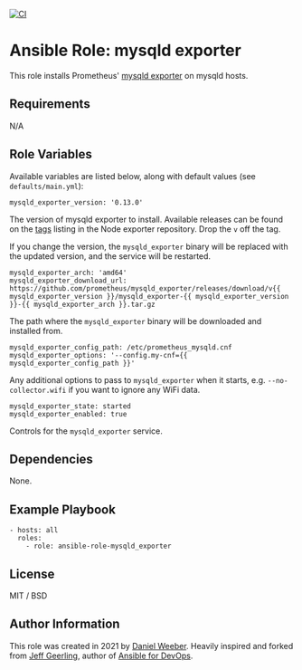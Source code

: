 [![CI](https://github.com/DanielWeeber/ansible-role-mysqld_exporter/actions/workflows/release.yml/badge.svg?branch=master)](https://github.com/DanielWeeber/ansible-role-mysqld_exporter/actions/workflows/release.yml)

# Ansible Role: mysqld exporter

This role installs Prometheus' [mysqld exporter](https://github.com/prometheus/mysqld_exporter) on mysqld hosts.

## Requirements

N/A

## Role Variables

Available variables are listed below, along with default values (see `defaults/main.yml`):

    mysqld_exporter_version: '0.13.0'

The version of mysqld exporter to install. Available releases can be found on the [tags](https://github.com/prometheus-community/mysqld_exporter/tags) listing in the Node exporter repository. Drop the `v` off the tag.

If you change the version, the `mysqld_exporter` binary will be replaced with the updated version, and the service will be restarted.

    mysqld_exporter_arch: 'amd64'
    mysqld_exporter_download_url: https://github.com/prometheus/mysqld_exporter/releases/download/v{{ mysqld_exporter_version }}/mysqld_exporter-{{ mysqld_exporter_version }}-{{ mysqld_exporter_arch }}.tar.gz

The path where the `mysqld_exporter` binary will be downloaded and installed from.

    mysqld_exporter_config_path: /etc/prometheus_mysqld.cnf
    mysqld_exporter_options: '--config.my-cnf={{ mysqld_exporter_config_path }}'

Any additional options to pass to `mysqld_exporter` when it starts, e.g. `--no-collector.wifi` if you want to ignore any WiFi data.

    mysqld_exporter_state: started
    mysqld_exporter_enabled: true

Controls for the `mysqld_exporter` service.

## Dependencies

None.

## Example Playbook

    - hosts: all
      roles:
        - role: ansible-role-mysqld_exporter

## License

MIT / BSD

## Author Information

This role was created in 2021 by [Daniel Weeber](https://github.com/DanielWeeber). Heavily inspired and forked from [Jeff Geerling](https://www.jeffgeerling.com/), author of [Ansible for DevOps](https://www.ansiblefordevops.com/).
